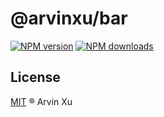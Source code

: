 # @arvinxu/bar

[![NPM version][version-image]][version-url] [![NPM downloads][download-image]][download-url]

## License

[MIT](../../LICENSE) ® Arvin Xu

<!-- npm url -->

[version-image]: http://img.shields.io/npm/v/@arvinxu/bar.svg?color=deepgreen&label=latest
[version-url]: http://npmjs.org/package/@arvinxu/bar
[download-image]: https://img.shields.io/npm/dm/@arvinxu/bar.svg
[download-url]: https://npmjs.org/package/@arvinxu/bar
